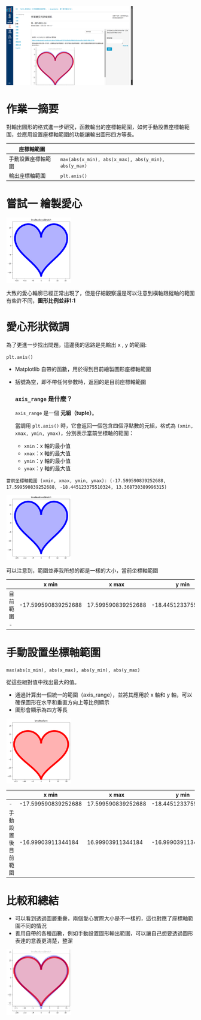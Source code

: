 <img src="1.png" style="zoom: 33%;" />

# 作業一摘要

對輸出圖形的格式進一步研究，函數輸出的座標軸範圍，如何手動設置座標軸範圍，並應用設置座標軸範圍的功能讓輸出圖形四方等長。

| 座標軸範圍         |                                                      |
| ------------------ | ---------------------------------------------------- |
| 手動設置座標軸範圍 | `max(abs(x_min), abs(x_max), abs(y_min), abs(y_max)` |
| 輸出座標軸範圍     | `plt.axis()`                                         |

# 嘗試一 繪製愛心

<img src="2.png" style="zoom: 33%;" />

大致的愛心輪廓已經正常出現了，但是仔細觀察還是可以注意到橫軸跟縱軸的範圍有些許不同，**圖形比例並非1:1**

# 愛心形狀微調

為了更進一步找出問題，這邊我的思路是先輸出 x , y 的範圍:

`plt.axis()`

- Matplotlib 自帶的函數，用於得到目前繪製圖形座標軸範圍

- 括號為空，即不帶任何參數時，返回的是目前座標軸範圍

  ### `axis_range` 是什麼？

  `axis_range` 是一個 **元組（tuple）**。

  當調用 `plt.axis()` 時，它會返回一個包含四個浮點數的元組，格式為 `(xmin, xmax, ymin, ymax)`，分別表示當前坐標軸的範圍：

  - `xmin`：x 軸的最小值
  - `xmax`：x 軸的最大值
  - `ymin`：y 軸的最小值
  - `ymax`：y 軸的最大值

`當前坐標軸範圍 (xmin, xmax, ymin, ymax): (-17.599590839252688, 17.599590839252688, -18.445123375510324, 13.368730389996315)`

<img src="3.png" style="zoom: 33%;" />

可以注意到，範圍並非我所想的都是一樣的大小，當前坐標軸範圍

|          | x min               | x max              | y min               | y max              |
| -------- | ------------------- | ------------------ | ------------------- | ------------------ |
| 目前範圍 | -17.599590839252688 | 17.599590839252688 | -18.445123375510324 | 13.368730389996315 |
| -        |                     |                    |                     |                    |

# 手動設置坐標軸範圍

``max(abs(x_min), abs(x_max), abs(y_min), abs(y_max)``

從這些絕對值中找出最大的值。

- 通過計算出一個統一的範圍（axis_range），並將其應用於 x 軸和 y 軸，可以確保圖形在水平和垂直方向上等比例顯示
- 圖形會顯示為四方等長

<img src="4.png" style="zoom: 33%;" />

|                    | x min               | x max              | y min               | y max              |
| ------------------ | ------------------- | ------------------ | ------------------- | ------------------ |
| -                  | -17.599590839252688 | 17.599590839252688 | -18.445123375510324 | 13.368730389996315 |
| 手動設置後目前範圍 | -16.99903911344184  | 16.99903911344184  | -16.99903911344184  | 16.99903911344184  |

# 比較和總結

- 可以看到透過圖層重疊，兩個愛心實際大小是不一樣的，這也對應了座標軸範圍不同的情況
- 善用自帶的各種函數，例如手動設置圖形輸出範圍，可以讓自己想要透過圖形表達的意義更清楚，整潔

<img src="5.png" style="zoom: 33%;" />
